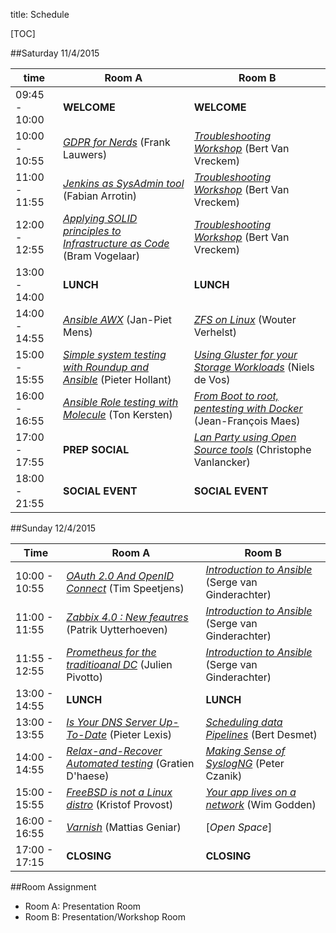 title: Schedule

[TOC]


##Saturday 11/4/2015

| time          | Room A                                                                | Room B                                                                                    |
|---------------|-----------------------------------------------------------------------|-------------------------------------------------------------------------------------------|
|09:45 - 10:00  | **WELCOME**                                                           |  **WELCOME**                                                                              |
|10:00 - 10:55  | [_GDPR for Nerds_](gdpr-for-nerds.html) (Frank Lauwers)               |  [_Troubleshooting Workshop_](network-troubleshooting.html) (Bert Van Vreckem)            |
|11:00 - 11:55  | [_Jenkins as SysAdmin tool_](jenkins-sysadmin.html) (Fabian Arrotin)  |  [_Troubleshooting Workshop_](network-troubleshooting.html) (Bert Van Vreckem)            |
|12:00 - 12:55  | [_Applying SOLID principles to Infrastructure as Code_](solid.html) (Bram Vogelaar) |  [_Troubleshooting Workshop_](network-troubleshooting.html) (Bert Van Vreckem)  |
|13:00 - 14:00  | **LUNCH**                                                             |  **LUNCH**                                                                                |
|14:00 - 14:55  | [_Ansible AWX_](awx.html) (Jan-Piet Mens)                             |  [_ZFS on Linux_](zfsonlinux.html) (Wouter Verhelst)                                      |
|15:00 - 15:55  | [_Simple system testing with Roundup and Ansible_]() (Pieter Hollant) |  [_Using Gluster for your Storage Workloads_](glusterworkloads.html) (Niels de Vos)       |
|16:00 - 16:55  | [_Ansible Role testing with Molecule_]() (Ton Kersten)                |  [_From Boot to root, pentesting with Docker_](pentest.html) (Jean-François Maes)         |
|17:00 - 17:55  | **PREP SOCIAL**                                                       |  [_Lan Party using Open Source tools_](openlanparty.html) (Christophe Vanlancker)         |
|18:00 - 21:55  | **SOCIAL EVENT**                                                      |  **SOCIAL EVENT**                                                                         |


##Sunday 12/4/2015

| Time          | Room A                                                                   | Room B                                                                           |
|---------------|--------------------------------------------------------------------------|----------------------------------------------------------------------------------|
|10:00 - 10:55  | [_OAuth 2.0 And OpenID Connect_](oauth2openid.html) (Tim Speetjens)      | [_Introduction to Ansible_](introansible.html) (Serge van Ginderachter)          |
|11:00 - 11:55  | [_Zabbix 4.0 : New feautres_](zabbix40.html) (Patrik Uytterhoeven)       | [_Introduction to Ansible_](introansible.html) (Serge van Ginderachter)          |
|11:55 - 12:55  | [_Prometheus for the traditioanal DC_](prometheus.html) (Julien Pivotto) | [_Introduction to Ansible_](introansible.html) (Serge van Ginderachter)          |
|13:00 - 14:55  | **LUNCH**                                                                | **LUNCH**                                                                        |
|13:00 - 13:55  | [_Is Your DNS Server Up-To-Date_](dnsupdate.html) (Pieter Lexis)         | [_Scheduling data Pipelines_](scheduling_with_airflow.md) (Bert Desmet)          |
|14:00 - 14:55  | [_Relax-and-Recover Automated testing_](reartest.html) (Gratien D'haese) | [_Making Sense of SyslogNG_]( syslog-ng.html) (Peter Czanik)                     |
|15:00 - 15:55  | [_FreeBSD is not a Linux distro_](freebsd.html) (Kristof Provost)        | [_Your app lives on a network_](appnetwork.html) (Wim Godden)                    |
|16:00 - 16:55  | [_Varnish_](varnish.html) (Mattias Geniar)                               | [_Open Space_]                                                                   |
|17:00 - 17:15  | **CLOSING**                                                              | **CLOSING**                                                                      |


##Room Assignment

- Room A: Presentation Room
- Room B: Presentation/Workshop Room
